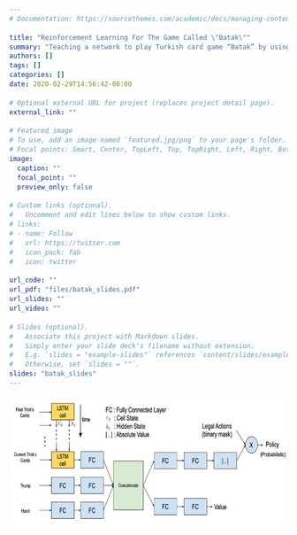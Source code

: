 ```yaml
---
# Documentation: https://sourcethemes.com/academic/docs/managing-content/

title: "Reinforcement Learning For The Game Called \"Batak\""
summary: "Teaching a network to play Turkish card game “Batak” by using Reinforcement Learning methods. Asynchronous Advantage Actor Critic (A3C) algorithm is implemented for learning. Game environment for agents is written from scratch. LSTM based network model is used to capture temporal information."
authors: []
tags: []
categories: []
date: 2020-02-29T14:56:42-08:00

# Optional external URL for project (replaces project detail page).
external_link: ""

# Featured image
# To use, add an image named `featured.jpg/png` to your page's folder.
# Focal points: Smart, Center, TopLeft, Top, TopRight, Left, Right, BottomLeft, Bottom, BottomRight.
image:
  caption: ""
  focal_point: ""
  preview_only: false

# Custom links (optional).
#   Uncomment and edit lines below to show custom links.
# links:
# - name: Follow
#   url: https://twitter.com
#   icon_pack: fab
#   icon: twitter

url_code: ""
url_pdf: "files/batak_slides.pdf"
url_slides: ""
url_video: ""

# Slides (optional).
#   Associate this project with Markdown slides.
#   Simply enter your slide deck's filename without extension.
#   E.g. `slides = "example-slides"` references `content/slides/example-slides.md`.
#   Otherwise, set `slides = ""`.
slides: "batak_slides"
---
```




<img src="arch.png" alt="Simply Easy Learning" width="600"
         height="240">





